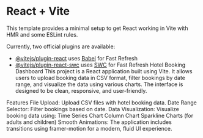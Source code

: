 # React + Vite

This template provides a minimal setup to get React working in Vite with HMR and some ESLint rules.

Currently, two official plugins are available:

- [@vitejs/plugin-react](https://github.com/vitejs/vite-plugin-react/blob/main/packages/plugin-react/README.md) uses [Babel](https://babeljs.io/) for Fast Refresh
- [@vitejs/plugin-react-swc](https://github.com/vitejs/vite-plugin-react-swc) uses [SWC](https://swc.rs/) for Fast Refresh
Hotel Booking Dashboard
This project is a React application built using Vite. It allows users to upload booking data in CSV format, filter bookings by date range, and visualize the data using various charts. The interface is designed to be clean, responsive, and user-friendly.

Features
File Upload: Upload CSV files with hotel booking data.
Date Range Selector: Filter bookings based on date.
Data Visualization: Visualize booking data using:
Time Series Chart
Column Chart
Sparkline Charts (for adults and children)
Smooth Animations: The application includes transitions using framer-motion for a modern, fluid UI experience.